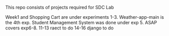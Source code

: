This repo consists of projects required for SDC Lab 

Week1 and Shopping Cart are under experiments 1-3.
Weather-app-main is the 4th exp.
Student Management System was done under exp 5.
ASAP covers exp6-8.
11-13 raect to do
14-16 django to do
